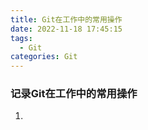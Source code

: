 ```yaml
---
title: Git在工作中的常用操作
date: 2022-11-18 17:45:15
tags:
  - Git
categories: Git
---
```


### 记录Git在工作中的常用操作

1. 
